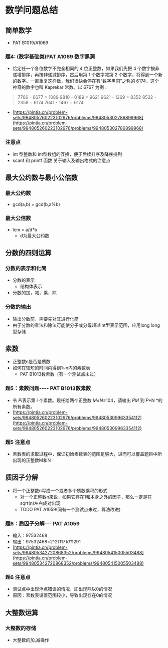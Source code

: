 # 数学问题总结
## 简单数学
- PAT B1019/A1069
### 题4: (数学基础类)PAT A1069 数字黑洞
* 给定任一个各位数字不完全相同的 4 位正整数，如果我们先把 4 个数字按非递增排序，再按非递减排序，然后用第 1 个数字减第 2 个数字，将得到一个新的数字。一直重复这样做，我们很快会停在有“数字黑洞”之称的 6174，这个神奇的数字也叫 Kaprekar 常数。以 6767 为例：
>7766 - 6677 = 1089
>9810 - 0189 = 9621
>9621 - 1269 = 8352
>8532 - 2358 = 6174
>7641 - 1467 = 6174
* [https://pintia.cn/problem-sets/994805260223102976/problems/994805302786899968](https://pintia.cn/problem-sets/994805260223102976/problems/994805302786899968)
### 注意点
* int 型整数和 int型数组的互换，便于后续升序及降序排列
* scanf 和 printf 函数 关于输入及输出格式的注意点

## 最大公约数与最小公倍数
### 最大公约数
- gcd(a,b) = gcd(b,a%b)
### 最大公倍数
- lcm = a/d*b
    - d为最大公约数
## 分数的四则运算
### 分数的表示和化简
- 分数的表示
    - 结构体表示
- 分数的加，减，乘，除
### 分数的输出
- 输出分数前，需要先对其进行化简
- 由于分数的乘法和除法可能使分子或分母超过int型表示范围，应用long long型存储
## 素数
- 正整数n是否是质数
- 如何在较短的时间内得到1~n内的素数表
    - PAT B1013数素数（有一个测试点未过）
### 题5：素数问题---- PAT B1013数素数
* 令 *P*​*i*表示第 *i* 个素数。现任给两个正整数 *M*≤*N*≤10​4，请输出 *P*​*M*​​ 到 *P*​*N *的所有素数。
* [https://pintia.cn/problem-sets/994805260223102976/problems/994805309963354112](https://pintia.cn/problem-sets/994805260223102976/problems/994805309963354112)
### 题5 注意点
* 素数表的求取过程中，保证初始素数表的范围足够大，进而可以覆盖题目中所出现的正整数M和N
## 质因子分解
- 将一个正整数n写成一个或者多个质数乘积的形式
    - 对一个正整数n来说，如果它存在1和本身之外的因子，那么一定是在sqrt(n)左右成对出现
    - TODO PAT A1059(同有一个测试点未过，算法改进)
### 题6：质因子分解--- PAT A1059
* 输入：97532468
* 输出：97532468=2^2*11*17*101*1291
* [https://pintia.cn/problem-sets/994805342720868352/problems/994805415005503488](https://pintia.cn/problem-sets/994805342720868352/problems/994805415005503488)
### 题6 注意点
* 测试点中出现浮点错误的情况，即出现除以0的情况
* 原因：素数表设置范围较小，导致出现存在0的情况
## 大整数运算
### 大整数的存储
- 大整数的加,减操作





